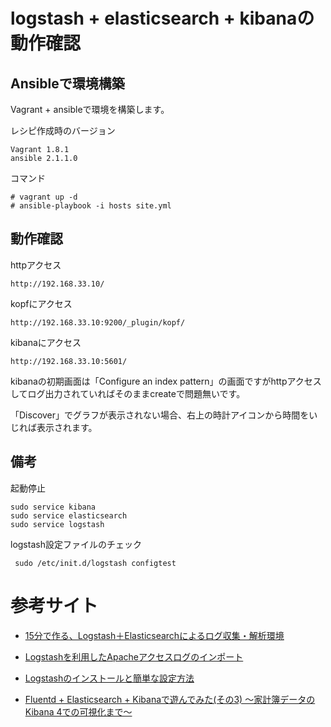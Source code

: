 # logstash + elasticsearch + kibanaの動作確認

## Ansibleで環境構築

Vagrant + ansibleで環境を構築します。

レシピ作成時のバージョン

    Vagrant 1.8.1
    ansible 2.1.1.0

コマンド

    # vagrant up -d
    # ansible-playbook -i hosts site.yml

## 動作確認

httpアクセス

    http://192.168.33.10/

kopfにアクセス

    http://192.168.33.10:9200/_plugin/kopf/

kibanaにアクセス

    http://192.168.33.10:5601/

kibanaの初期画面は「Configure an index pattern」の画面ですがhttpアクセスしてログ出力されていればそのままcreateで問題無いです。

「Discover」でグラフが表示されない場合、右上の時計アイコンから時間をいじれば表示されます。

## 備考

起動停止

    sudo service kibana
    sudo service elasticsearch
    sudo service logstash

logstash設定ファイルのチェック

     sudo /etc/init.d/logstash configtest

# 参考サイト

* [15分で作る、Logstash＋Elasticsearchによるログ収集・解析環境](http://knowledge.sakura.ad.jp/tech/2736/)

* [Logstashを利用したApacheアクセスログのインポート](http://blog.johtani.info/blog/2014/11/21/import-apache-accesslog-using-logstash/)

* [Logstashのインストールと簡単な設定方法](http://symfoware.blog68.fc2.com/blog-entry-1910.html)

* [Fluentd + Elasticsearch + Kibanaで遊んでみた(その3) 〜家計簿データのKibana 4での可視化まで〜](http://totech.hateblo.jp/entry/2016/01/07/114252)
